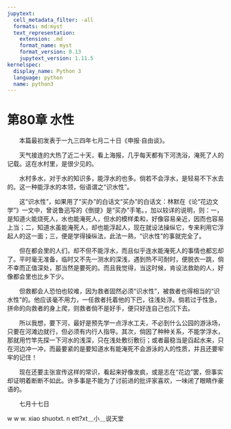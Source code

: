 ```yaml
---
jupytext:
  cell_metadata_filter: -all
  formats: md:myst
  text_representation:
    extension: .md
    format_name: myst
    format_version: 0.13
    jupytext_version: 1.11.5
kernelspec:
  display_name: Python 3
  language: python
  name: python3
---
```

# 第80章  水性 

　　本篇最初发表于一九三四年七月二十日《申报·自由谈》。 

　　天气接连的大热了近二十天，看上海报，几乎每天都有下河洗浴，淹死了人的记载。这在水村里，是很少见的。 

　　水村多水，对于水的知识多，能浮水的也多。倘若不会浮水，是轻易不下水去的。这一种能浮水的本领，俗语谓之“识水性”。 

　　这“识水性”，如果用了“买办”的白话文“买办”的白话文：林默在《论“花边文学”》一文中，曾说鲁迅写的《倒提》是“买办”手笔。，加以较详的说明，则：一，是知道火能烧死人，水也能淹死人，但水的模样柔和，好像容易亲近，因而也容易上当；二，知道水虽能淹死人，却也能浮起人，现在就设法操纵它，专来利用它浮起人的这一面；三，便是学得操纵法，此法一熟，“识水性”的事就完全了。 

　　但在都会里的人们，却不但不能浮水，而且似乎连水能淹死人的事情也都忘却了。平时毫无准备，临时又不先一测水的深浅，遇到热不可耐时，便脱衣一跳，倘不幸而正值深处，那当然是要死的。而且我觉得，当这时候，肯设法救助的人，好像都会里也比乡下少。 

　　但救都会人恐怕也较难，因为救者固然必须“识水性”，被救者也得相当的“识水性”的。他应该毫不用力，一任救者托着他的下巴，往浅处浮。倘若过于性急，拼命的向救者的身上爬，则救者倘不是好手，便只好连自己也沉下去。 

　　所以我想，要下河，最好是预先学一点浮水工夫，不必到什么公园的游泳场，只要在河滩边就行，但必须有内行人指导。其次，倘因了种种关系，不能学浮水，那就用竹竿先探一下河水的浅深，只在浅处敷衍敷衍；或者最稳当是舀起水来，只在河边冲一冲，而最要紧的是要知道水有能淹死不会游泳的人的性质，并且还要牢牢的记住！ 

　　现在还要主张宣传这样的常识，看起来好像发疯，或是志在“花边”罢，但事实却证明着断断不如此。许多事是不能为了讨前进的批评家喜欢，一味闭了眼睛作豪语的。 

　　七月十七日 

w w w. xiao shuotxt. n ett?xt＿小＿说天堂 

